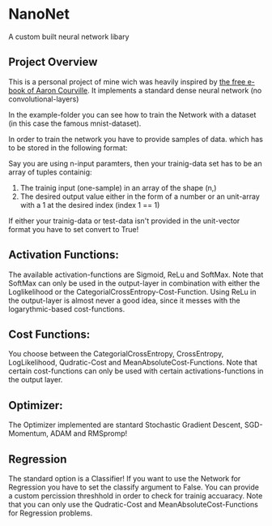 # NanoNet
A custom built neural network libary

## Project Overview 
This is a personal project of mine wich was heavily inspired by 
[the free e-book of Aaron Courville](http://neuralnetworksanddeeplearning.com). It implements a standard dense neural network (no convolutional-layers)

In the example-folder you can see how to train the Network with a dataset (in this case the famous mnist-dataset).


In order to train the network you have to provide samples of data. which has to be stored in the following format:

Say you are using n-input paramters, then your trainig-data set has to be an array of tuples containig:
1. The trainig input (one-sample) in an array of the shape (n,)
2. The desired output value either in the form of a number or an unit-array with a 1 at the desired index
    (index 1 == 1)

If either your trainig-data or test-data isn't provided in the unit-vector format you have to set convert to True!


## Activation Functions:
The available activation-functions are Sigmoid, ReLu and SoftMax. Note that SoftMax can only be used in the output-layer in combination with either the Loglikelihood or the CategorialCrossEntropy-Cost-Function.
Using ReLu in the output-layer is almost never a good idea, since it messes with the logarythmic-based cost-functions.


## Cost Functions:
You choose between the CategorialCrossEntropy, CrossEntropy, LogLikelihood, Qudratic-Cost and MeanAbsoluteCost-Functions.
Note that certain cost-functions can only be used with certain activations-functions in the output layer.


## Optimizer:
The Optimizer implemented are stantard Stochastic Gradient Descent, SGD-Momentum, ADAM and RMSpromp!


## Regression
The standard option is a Classifier! If you want to use the Network for Regression you have to set the classify argument to False. You can provide a custom percission threshhold in order to check for trainig accuaracy.
Note that you can only use the Qudratic-Cost and MeanAbsoluteCost-Functions for Regression problems.

